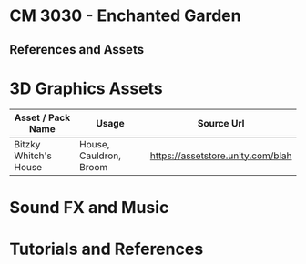 # CM 3030 - Enchanted Garden
## References and Assets

# 3D Graphics Assets
| Asset / Pack Name | Usage | Source Url |
| ----------------- | ----- | ---------- |
| Bitzky Whitch's House | House, Cauldron, Broom | https://assetstore.unity.com/blah |

# Sound FX and Music


# Tutorials and References

